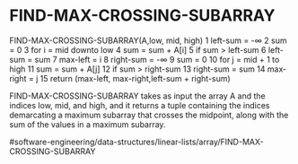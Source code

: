 # FIND-MAX-CROSSING-SUBARRAY
FIND-MAX-CROSSING-SUBARRAY(A,low, mid, high) 
1 left-sum = -∞
2 sum = 0 
3 for i = mid downto low 
4   sum = sum + A[i] 
5   if sum > left-sum 
6     left-sum = sum 
7      max-left = i 
8 right-sum = -∞
9 sum = 0 
10 for j = mid + 1 to high 
11   sum = sum + A[j] 
12   if sum > right-sum 
13     right-sum = sum 
14     max-right = j 
15 return (max-left, max-right,left-sum + right-sum)

FIND-MAX-CROSSING-SUBARRAY takes as input the array A and the indices low, mid, and high, and it returns a tuple containing the indices demarcating a maximum subarray that crosses the midpoint, along with the sum of the values in a maximum subarray.



#software-engineering/data-structures/linear-lists/array/FIND-MAX-CROSSING-SUBARRAY
